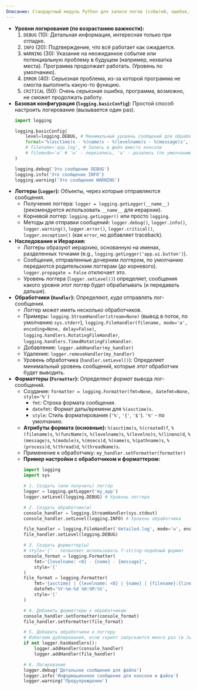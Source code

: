 ```yaml
---
Описание: Стандартный модуль Python для записи логов (событий, ошибок, отладочной информации).
---
```

*   **Уровни логирования (по возрастанию важности):**
    1.  `DEBUG` (10): Детальная информация, интересная только при отладке.
    2.  `INFO` (20): Подтверждение, что всё работает как ожидается.
    3.  `WARNING` (30): Указание на неожиданное событие или потенциальную проблему в будущем (например, нехватка места). Программа продолжает работать. (Уровень по умолчанию).
    4.  `ERROR` (40): Серьезная проблема, из-за которой программа не смогла выполнить какую-то функцию.
    5.  `CRITICAL` (50): Очень серьезная ошибка, программа, возможно, не сможет продолжать работу.
*   **Базовая конфигурация (`logging.basicConfig`)**: Простой способ настроить логирование (вызывается один раз).
    ```python
    import logging

    logging.basicConfig(
        level=logging.DEBUG, # Минимальный уровень сообщений для обработки
        format='%(asctime)s - %(name)s - %(levelname)s - %(message)s', # Формат сообщения
        # filename='app.log', # Запись в файл вместо консоли
        # filemode='w' # 'w' - перезапись, 'a' - дозапись (по умолчанию)
    )

    logging.debug('Это сообщение DEBUG')
    logging.info('Это сообщение INFO')
    logging.warning('Это сообщение WARNING') 
    ```
*   **Логгеры (`Logger`):** Объекты, через которые отправляются сообщения.
    *   Получение логгера: `logger = logging.getLogger(__name__)` (рекомендуется использовать `__name__` для иерархии).
    *   Корневой логгер: `logging.getLogger()` или просто `logging`.
    *   Методы для отправки сообщений: `logger.debug()`, `logger.info()`, `logger.warning()`, `logger.error()`, `logger.critical()`, `logger.exception()` (как `error`, но добавляет traceback).
*   **Наследование и Иерархия:**
    *   Логгеры образуют иерархию, основанную на именах, разделенных точками (e.g., `logging.getLogger('app.ui.button')`).
    *   Сообщения, отправленные дочерним логгером, по умолчанию передаются родительским логгерам (до корневого). `logger.propagate = False` отключает это.
    *   Уровень логгера (`logger.setLevel()`) определяет, сообщения какого уровня *этот* логгер будет обрабатывать (и передавать дальше).
*   **Обработчики (`Handler`):** Определяют, *куда* отправлять лог-сообщения.
    *   Логгер может иметь несколько обработчиков.
    *   Примеры: `logging.StreamHandler(stream=None)` (вывод в поток, по умолчанию `sys.stderr`), `logging.FileHandler(filename, mode='a', encoding=None, delay=False)`, `logging.handlers.RotatingFileHandler`, `logging.handlers.TimedRotatingFileHandler`.
    *   Добавление: `logger.addHandler(my_handler)`
    *   Удаление: `logger.removeHandler(my_handler)`
    *   Уровень обработчика (`handler.setLevel()`): Определяет минимальный уровень сообщений, которые *этот* обработчик будет выводить.
*   **Форматтеры (`Formatter`):** Определяют *формат* вывода лог-сообщений.
    *   Создание: `formatter = logging.Formatter(fmt=None, datefmt=None, style='%')`
        *   `fmt`: Строка формата сообщения.
        *   `datefmt`: Формат даты/времени для `%(asctime)s`.
        *   `style`: Стиль форматирования (`'%'`, `'{'`, `'$'`). `'%'` - по умолчанию.
    *   **Атрибуты формата (основные):** `%(asctime)s`, `%(created)f`, `%(filename)s`, `%(funcName)s`, `%(levelname)s`, `%(levelno)s`, `%(lineno)d`, `%(message)s`, `%(module)s`, `%(msecs)d`, `%(name)s`, `%(pathname)s`, `%(process)d`, `%(thread)d`, `%(threadName)s`.
    *   Применение к обработчику: `my_handler.setFormatter(formatter)`
    *   **Пример настройки с обработчиком и форматтером:**
        ```python
        import logging
        import sys

        # 1. Создать (или получить) логгер
        logger = logging.getLogger('my_app')
        logger.setLevel(logging.DEBUG) # Уровень логгера

        # 2. Создать обработчик(и)
        console_handler = logging.StreamHandler(sys.stdout)
        console_handler.setLevel(logging.INFO) # Уровень обработчика

        file_handler = logging.FileHandler('detailed.log', mode='w', encoding='utf-8')
        file_handler.setLevel(logging.DEBUG)

        # 3. Создать форматтер(ы)
        # style='{' - позволяет использовать f-string-подобный формат
        console_format = logging.Formatter(
            fmt='{levelname: <8} - {name} - {message}', 
            style='{' 
        )
        file_format = logging.Formatter(
            fmt='{asctime} | {levelname: <8} | {name} | {filename}:{lineno} | {message}',
            datefmt='%Y-%m-%d %H:%M:%S',
            style='{'
        )

        # 4. Добавить форматтеры к обработчикам
        console_handler.setFormatter(console_format)
        file_handler.setFormatter(file_format)

        # 5. Добавить обработчики к логгеру
        # Избегаем дублирования, если скрипт запускается много раз (в Jupyter)
        if not logger.hasHandlers(): 
            logger.addHandler(console_handler)
            logger.addHandler(file_handler)

        # 6. Логирование
        logger.debug('Детальное сообщение для файла')
        logger.info('Информационное сообщение для консоли и файла')
        logger.warning('Предупреждение')
